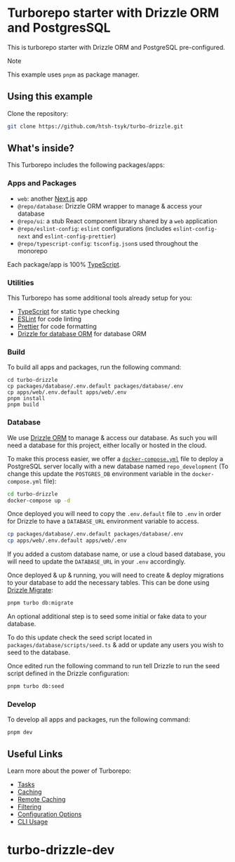# Turborepo starter with Drizzle ORM and PostgresSQL

This is turborepo starter with Drizzle ORM and PostgreSQL pre-configured.

> [!NOTE]
> This example uses `pnpm` as package manager.

## Using this example

Clone the repository:

```sh
git clone https://github.com/htsh-tsyk/turbo-drizzle.git
```

## What's inside?

This Turborepo includes the following packages/apps:

### Apps and Packages

- `web`: another [Next.js](https://nextjs.org/) app
- `@repo/database`: Drizzle ORM wrapper to manage & access your database
- `@repo/ui`: a stub React component library shared by a `web` application
- `@repo/eslint-config`: `eslint` configurations (includes `eslint-config-next` and `eslint-config-prettier`)
- `@repo/typescript-config`: `tsconfig.json`s used throughout the monorepo

Each package/app is 100% [TypeScript](https://www.typescriptlang.org/).

### Utilities

This Turborepo has some additional tools already setup for you:

- [TypeScript](https://www.typescriptlang.org/) for static type checking
- [ESLint](https://eslint.org/) for code linting
- [Prettier](https://prettier.io) for code formatting
- [Drizzle for database ORM](https://orm.drizzle.team/) for database ORM

### Build

To build all apps and packages, run the following command:

```
cd turbo-drizzle
cp packages/database/.env.default packages/database/.env
cp apps/web/.env.default apps/web/.env
pnpm install
pnpm build
```

### Database

We use [Drizzle ORM](https://orm.drizzle.team/) to manage & access our database. As such you will need a database for this project, either locally or hosted in the cloud.

To make this process easier, we offer a [`docker-compose.yml`](https://docs.docker.com/compose/) file to deploy a PostgreSQL server locally with a new database named `repo_development` (To change this update the `POSTGRES_DB` environment variable in the `docker-compose.yml` file):

```bash
cd turbo-drizzle
docker-compose up -d
```

Once deployed you will need to copy the `.env.default` file to `.env` in order for Drizzle to have a `DATABASE_URL` environment variable to access.

```bash
cp packages/database/.env.default packages/database/.env
cp apps/web/.env.default apps/web/.env
```

If you added a custom database name, or use a cloud based database, you will need to update the `DATABASE_URL` in your `.env` accordingly.

Once deployed & up & running, you will need to create & deploy migrations to your database to add the necessary tables. This can be done using [Drizzle Migrate](https://orm.drizzle.team/docs/migrations):

```bash
pnpm turbo db:migrate
```

An optional additional step is to seed some initial or fake data to your database.

To do this update check the seed script located in `packages/database/scripts/seed.ts` & add or update any users you wish to seed to the database.

Once edited run the following command to run tell Drizzle to run the seed script defined in the Drizzle configuration:

```bash
pnpm turbo db:seed
```

### Develop

To develop all apps and packages, run the following command:

```shell
pnpm dev
```

## Useful Links

Learn more about the power of Turborepo:

- [Tasks](https://turbo.build/repo/docs/core-concepts/monorepos/running-tasks)
- [Caching](https://turbo.build/repo/docs/core-concepts/caching)
- [Remote Caching](https://turbo.build/repo/docs/core-concepts/remote-caching)
- [Filtering](https://turbo.build/repo/docs/core-concepts/monorepos/filtering)
- [Configuration Options](https://turbo.build/repo/docs/reference/configuration)
- [CLI Usage](https://turbo.build/repo/docs/reference/command-line-reference)
# turbo-drizzle-dev
